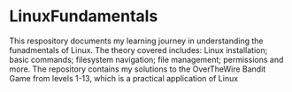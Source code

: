 # LinuxFundamentals
This respository documents my learning journey in understanding the funadmentals of Linux. The theory covered includes: Linux installation; basic commands; filesystem navigation; file management; permissions and more. The repository contains my solutions to the OverTheWire Bandit Game from levels 1-13, which is a practical application of Linux
